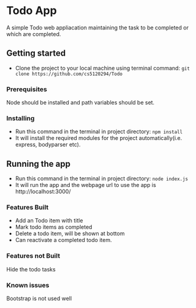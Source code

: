 # Todo App
A simple Todo web appliacation maintaining the task to be completed or which are completed.

## Getting started
* Clone the project to your local machine using terminal command:
`git clone https://github.com/cs5120294/Todo`

### Prerequisites
Node should be installed and path variables should be set.

### Installing
* Run this command in the terminal in project directory:
`npm install`
* It will install the required modules for the project automatically(i.e. express, bodyparser etc).

## Running the app
* Run this command in the terminal in project directory:
`node index.js`
* It will run the app and the webpage url to use the app is http://localhost:3000/

### Features Built
* Add an Todo item with title
* Mark todo items as completed
* Delete a todo item, will be shown at bottom
* Can reactivate a completed todo item.

### Features not Built
Hide the todo tasks

### Known issues
Bootstrap is not used well
